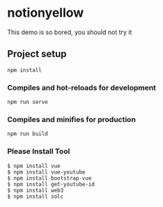 # notionyellow

This demo is so bored, you should not try it

## Project setup
```
npm install
```

### Compiles and hot-reloads for development
```
npm run serve
```

### Compiles and minifies for production
```
npm run build
```

### Please Install Tool
```
$ npm install vue
$ npm install vue-youtube
$ npm install bootstrap-vue
$ npm install get-youtube-id
$ npm install web3
$ npm install solc
```

